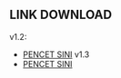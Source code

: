 ## LINK DOWNLOAD
v1.2:
- [PENCET SINI](https://drive.google.com/file/d/1Fl3kMcGharSuuXlAXVV1YrUMKfss8Lnj/view?usp=share_link)
v1.3
- [PENCET SINI](https://drive.google.com/file/d/1ovfW3mi_9_5AH7pZNhkxEpjkH-ulJHG1/view?usp=share_link)

